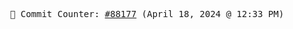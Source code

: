 <p align="center">
    <samp>
        📮 Commit Counter: <a href="https://github.com/Javascript-void0/Javascript-void0/commits/main">#88177</a> (April 18, 2024 @ 12:33 PM)
    </samp>
</p>